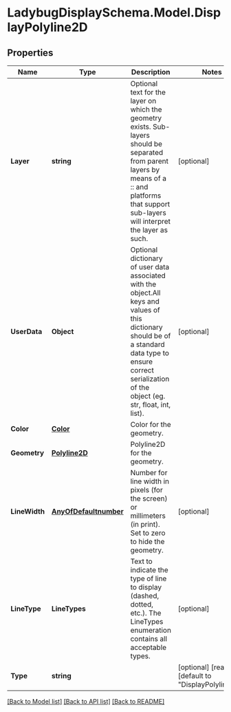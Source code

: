 
# LadybugDisplaySchema.Model.DisplayPolyline2D

## Properties

Name | Type | Description | Notes
------------ | ------------- | ------------- | -------------
**Layer** | **string** | Optional text for the layer on which the geometry exists. Sub-layers should be separated from parent layers by means of a :: and platforms that support sub-layers will interpret the layer as such. | [optional] 
**UserData** | **Object** | Optional dictionary of user data associated with the object.All keys and values of this dictionary should be of a standard data type to ensure correct serialization of the object (eg. str, float, int, list). | [optional] 
**Color** | [**Color**](Color.md) | Color for the geometry. | 
**Geometry** | [**Polyline2D**](Polyline2D.md) | Polyline2D for the geometry. | 
**LineWidth** | [**AnyOfDefaultnumber**](AnyOfDefaultnumber.md) | Number for line width in pixels (for the screen) or millimeters (in print). Set to zero to hide the geometry. | [optional] 
**LineType** | **LineTypes** | Text to indicate the type of line to display (dashed, dotted, etc.). The LineTypes enumeration contains all acceptable types. | [optional] 
**Type** | **string** |  | [optional] [readonly] [default to "DisplayPolyline2D"]

[[Back to Model list]](../README.md#documentation-for-models)
[[Back to API list]](../README.md#documentation-for-api-endpoints)
[[Back to README]](../README.md)

